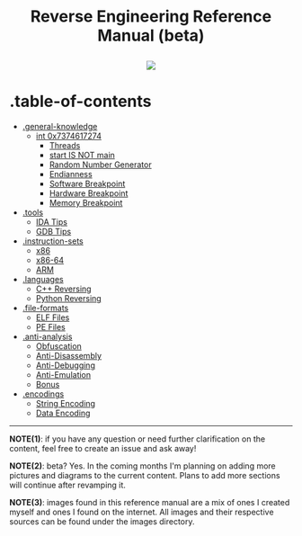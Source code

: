# <p align='center'> Reverse Engineering Reference Manual (beta) </p>

<p align='center'> 
<img src="https://github.com/yellowbyte/reverse-engineering-reference-manual/blob/master/images/heading/Introduction.PNG"> 
</p>

# .table-of-contents

* [.general-knowledge](contents/general-knowledge/general-knowledge.md)
  + [int 0x7374617274](contents/general-knowledge/int_0x7374617274.md)
    * [Threads](contents/general-knowledge/int_0x7374617274.md#-threads-)
    * [start IS NOT main](contents/general-knowledge/int_0x7374617274.md#-start-is-not-main-)
    * [Random Number Generator](contents/general-knowledge/int_0x7374617274.md#-random-number-generator-)
    * [Endianness](contents/general-knowledge/int_0x7374617274.md#-endianness-)
    * [Software Breakpoint](contents/general-knowledge/int_0x7374617274.md#-software-breakpoint-)
    * [Hardware Breakpoint](contents/general-knowledge/int_0x7374617274.md#-hardware-breakpoint-)
    * [Memory Breakpoint](contents/general-knowledge/int_0x7374617274.md#-memory-breakpoint-)
* [.tools](contents/tools/tools.md)
  + [IDA Tips](#-ida-tips-)
  + [GDB Tips](#-gdb-tips-)
* [.instruction-sets](contents/instruction-sets/instruction-sets.md)
  + [x86](#-x86-)
  + [x86-64](#-x86-64-)
  + [ARM](#-arm-)
* [.languages](contents/languages/languages.md)
  + [C++ Reversing](#-c-reversing-)
  + [Python Reversing](#-python-reversing-)
* [.file-formats](contents/file-formats/file-formats.md)
  + [ELF Files](#-elf-files-)
  * [PE Files](#-pe-files-)
* [.anti-analysis](contents/anti-analysis/anti-analysis.md)
  + [Obfuscation](#-obfuscation-)
  + [Anti-Disassembly](#-anti-disassembly-)
  + [Anti-Debugging](#-anti-debugging-)
  + [Anti-Emulation](#-anti-emulation-)
  + [Bonus](#-bonus-)
* [.encodings](contents/encodings/encodings.md)
  + [String Encoding](#-string-encoding-)
  + [Data Encoding](#-data-encoding-)
---

__NOTE(1)__: if you have any question or need further clarification on the content, feel free to create an issue and ask away!

__NOTE(2)__: beta? Yes. In the coming months I'm planning on adding more pictures and diagrams to the current content. Plans to add more sections will continue after revamping it.

__NOTE(3)__: images found in this reference manual are a mix of ones I created myself and ones I found on the internet. All images and their respective sources can be found under the images directory.
